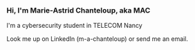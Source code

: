 ### Hi, I'm Marie-Astrid Chanteloup, aka MAC

I'm a cybersecurity student in TELECOM Nancy

Look me up on LinkedIn (m-a-chanteloup) or send me an email.

<!--
**PinkAstrid/PinkAstrid** is a ✨ _special_ ✨ repository because its `README.md` (this file) appears on your GitHub profile.

Here are some ideas to get you started:

- 🔭 I’m currently working on ...
- 🌱 I’m currently learning ...
- 👯 I’m looking to collaborate on ...
- 🤔 I’m looking for help with ...
- 💬 Ask me about ...
- 📫 How to reach me: ...
- 😄 Pronouns: ...
- ⚡ Fun fact: ...
-->
